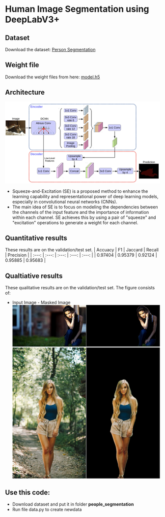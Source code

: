 # Human Image Segmentation using DeepLabV3+ 
## Dataset
Download the dataset: [Person Segmentation](https://www.kaggle.com/nikhilroxtomar/person-segmentation/download)

## Weight file
Download the weight files from here: [model.h5](https://drive.google.com/file/d/17QKxSIBFhyJoDps93-sCVHnVV6UWS1sG/view?usp=sharing)

## Architecture
![](img/deeplabv3plus.png)
- Squeeze-and-Excitation (SE) is a proposed method to enhance the learning capability and representational power of deep learning models, especially in convolutional neural networks (CNNs).
- The main idea of SE is to focus on modeling the dependencies between the channels of the input feature and the importance of information within each channel. SE achieves this by using a pair of "squeeze" and "excitation" operations to generate a weight for each channel.


## Quantitative results
These results are on the validation/test set.
| Accuacy | F1 | Jaccard | Recall | Precision |
| :---: | :---: | :---: | :---: | :---: |
| 0.97404 | 0.95379 | 0.92124 | 0.95885 | 0.95683 |

## Qualtiative results
These qualitative results are on the validation/test set. The figure consists of:
- Input Image - Masked Image
![](test_images/mask/wp6244146.png)
![](test_images/mask/wp8725197.png)

## Use this code:
- Download dataset and put it in folder **people_segmentation**
- Run file data.py to create newdata
